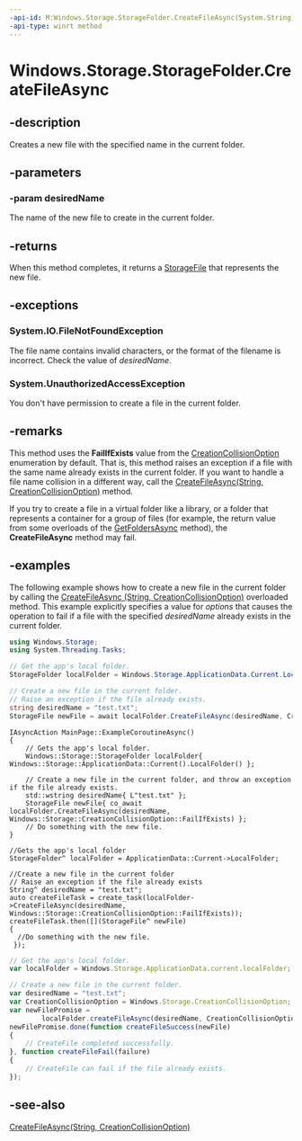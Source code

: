 ```yaml
---
-api-id: M:Windows.Storage.StorageFolder.CreateFileAsync(System.String)
-api-type: winrt method
---
```


<!-- Method syntax
public Windows.Foundation.IAsyncOperation<Windows.Storage.StorageFile> CreateFileAsync(System.String desiredName)
-->

# Windows.Storage.StorageFolder.CreateFileAsync

## -description
Creates a new file with the specified name in the current folder.

## -parameters
### -param desiredName
The name of the new file to create in the current folder.

## -returns
When this method completes, it returns a [StorageFile](storagefile.md) that represents the new file.

## -exceptions
### System.IO.FileNotFoundException

The file name contains invalid characters, or the format of the filename is incorrect. Check the value of *desiredName*.

### System.UnauthorizedAccessException

You don't have permission to create a file in the current folder.

## -remarks
This method uses the **FailIfExists** value from the [CreationCollisionOption](creationcollisionoption.md) enumeration by default. That is, this method raises an exception if a file with the same name already exists in the current folder. If you want to handle a file name collision in a different way, call the [CreateFileAsync(String, CreationCollisionOption)](storagefolder_createfileasync_1058061470.md) method.

If you try to create a file in a virtual folder like a library, or a folder that represents a container for a group of files (for example, the return value from some overloads of the [GetFoldersAsync](storagefolder_getfoldersasync_592765033.md) method), the **CreateFileAsync** method may fail.

## -examples
The following example shows how to create a new file in the current folder by calling the [CreateFileAsync (String, CreationCollisionOption)](downloadsfolder_createfileasync_1058061470.md) overloaded method. This example explicitly specifies a value for *options* that causes the operation to fail if a file with the specified *desiredName* already exists in the current folder.

```csharp
using Windows.Storage;
using System.Threading.Tasks;

// Get the app's local folder.
StorageFolder localFolder = Windows.Storage.ApplicationData.Current.LocalFolder;

// Create a new file in the current folder.
// Raise an exception if the file already exists.
string desiredName = "test.txt";
StorageFile newFile = await localFolder.CreateFileAsync(desiredName, CreationCollisionOption.FailIfExists);
```

```cppwinrt
IAsyncAction MainPage::ExampleCoroutineAsync()
{
    // Gets the app's local folder.
    Windows::Storage::StorageFolder localFolder{ Windows::Storage::ApplicationData::Current().LocalFolder() };

    // Create a new file in the current folder, and throw an exception if the file already exists.
    std::wstring desiredName{ L"test.txt" };
    StorageFile newFile{ co_await localFolder.CreateFileAsync(desiredName, Windows::Storage::CreationCollisionOption::FailIfExists) };
    // Do something with the new file.
}
```

```cppcx
//Gets the app's local folder
StorageFolder^ localFolder = ApplicationData::Current->LocalFolder;

//Create a new file in the current folder
// Raise an exception if the file already exists
String^ desiredName = "test.txt";
auto createFileTask = create_task(localFolder->CreateFileAsync(desiredName, Windows::Storage::CreationCollisionOption::FailIfExists));
createFileTask.then([](StorageFile^ newFile)
{
  //Do something with the new file.
 });
```

```javascript
// Get the app's local folder.
var localFolder = Windows.Storage.ApplicationData.current.localFolder;

// Create a new file in the current folder.
var desiredName = "test.txt";
var CreationCollisionOption = Windows.Storage.CreationCollisionOption;
var newFilePromise =
        localFolder.createFileAsync(desiredName, CreationCollisionOption.failIfExists);
newFilePromise.done(function createFileSuccess(newFile) 
{
    // CreateFile completed successfully.
}, function createFileFail(failure) 
{
    // CreateFile can fail if the file already exists.
});
```

## -see-also
[CreateFileAsync(String, CreationCollisionOption)](storagefolder_createfileasync_1058061470.md)